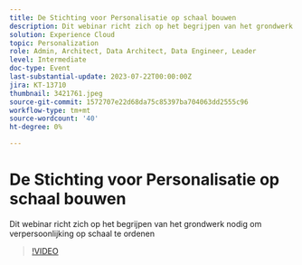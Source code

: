 ```yaml
---
title: De Stichting voor Personalisatie op schaal bouwen
description: Dit webinar richt zich op het begrijpen van het grondwerk nodig om verpersoonlijking op schaal te ordenen
solution: Experience Cloud
topic: Personalization
role: Admin, Architect, Data Architect, Data Engineer, Leader
level: Intermediate
doc-type: Event
last-substantial-update: 2023-07-22T00:00:00Z
jira: KT-13710
thumbnail: 3421761.jpeg
source-git-commit: 1572707e22d68da75c85397ba704063dd2555c96
workflow-type: tm+mt
source-wordcount: '40'
ht-degree: 0%

---
```



# De Stichting voor Personalisatie op schaal bouwen

Dit webinar richt zich op het begrijpen van het grondwerk nodig om verpersoonlijking op schaal te ordenen

>[!VIDEO](https://video.tv.adobe.com/v/3421761/?learn=on)
